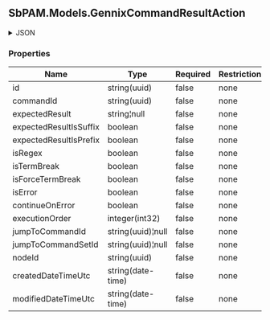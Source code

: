 
<h2 id="tocS_SbPAM.Models.GennixCommandResultAction">SbPAM.Models.GennixCommandResultAction</h2>

<a id="schemasbpam.models.gennixcommandresultaction"></a>
<a id="schema_SbPAM.Models.GennixCommandResultAction"></a>
<a id="tocSsbpam.models.gennixcommandresultaction"></a>
<a id="tocssbpam.models.gennixcommandresultaction"></a>

<details><summary>JSON</summary>


```json
{
  "id": "497f6eca-6276-4993-bfeb-53cbbbba6f08",
  "commandId": "9e2dd63c-3478-489f-86d3-8c292a65a0aa",
  "expectedResult": "string",
  "expectedResultIsSuffix": true,
  "expectedResultIsPrefix": true,
  "isRegex": true,
  "isTermBreak": true,
  "isForceTermBreak": true,
  "isError": true,
  "continueOnError": true,
  "executionOrder": 0,
  "jumpToCommandId": "e6afe95c-7046-47ad-b239-73a4a0d32867",
  "jumpToCommandSetId": "50df31f2-0987-4271-a608-c721a9b005bc",
  "nodeId": "959356e3-6168-4a92-b4a5-b9d462be6177",
  "createdDateTimeUtc": "2019-08-24T14:15:22Z",
  "modifiedDateTimeUtc": "2019-08-24T14:15:22Z"
}

```


</details>

### Properties

|Name|Type|Required|Restrictions|Description|
|---|---|---|---|---|
|id|string(uuid)|false|none|none|
|commandId|string(uuid)|false|none|none|
|expectedResult|string¦null|false|none|none|
|expectedResultIsSuffix|boolean|false|none|none|
|expectedResultIsPrefix|boolean|false|none|none|
|isRegex|boolean|false|none|none|
|isTermBreak|boolean|false|none|none|
|isForceTermBreak|boolean|false|none|none|
|isError|boolean|false|none|none|
|continueOnError|boolean|false|none|none|
|executionOrder|integer(int32)|false|none|none|
|jumpToCommandId|string(uuid)¦null|false|none|none|
|jumpToCommandSetId|string(uuid)¦null|false|none|none|
|nodeId|string(uuid)|false|none|none|
|createdDateTimeUtc|string(date-time)|false|none|none|
|modifiedDateTimeUtc|string(date-time)|false|none|none|


